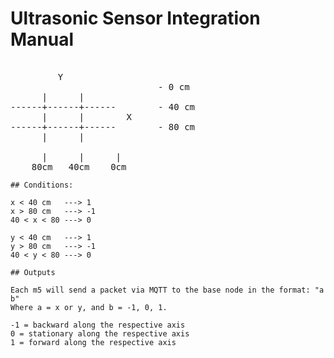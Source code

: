 # Ultrasonic Sensor Integration Manual

<pre>

         Y
                            - 0 cm
      |      |
------+------+------        - 40 cm
      |      |        X
------+------+------        - 80 cm 
      |      |

      |      |      |
    80cm   40cm    0cm
</pre>

    ## Conditions:

    x < 40 cm   ---> 1
    x > 80 cm   ---> -1
    40 < x < 80 ---> 0
    
    y < 40 cm   ---> 1
    y > 80 cm   ---> -1
    40 < y < 80 ---> 0

    ## Outputs

    Each m5 will send a packet via MQTT to the base node in the format: "a b"
    Where a = x or y, and b = -1, 0, 1.

    -1 = backward along the respective axis
    0 = stationary along the respective axis
    1 = forward along the respective axis
    


    
